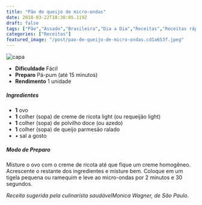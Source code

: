 ```yaml
---
title: "Pão de queijo de micro-ondas"
date: 2018-03-22T18:30:05.119Z
draft: false
tags: ["Pão","Assado","Brasileira","Dia a Dia","Receitas","Receitas rápidas","Receitas sem glúten","Receitas simples e fáceis"]
categories: ["Receitas"]
featured_image: "/post/pao-de-queijo-de-micro-ondas.cd1a653f.jpeg"
---
```


![capa](/post/pao-de-queijo-de-micro-ondas.cd1a653f.jpeg)

*   **Dificuldade** Fácil
*   **Preparo** Pá-pum (até 15 minutos)
*   **Rendimento** 1 unidade

##### Ingredientes

*   **1** ovo
*   **1** colher (sopa) de creme de ricota light (ou requeijão light)
*   **1** colher (sopa) de polvilho doce (ou azedo)
*   **1** colher (sopa) de queijo parmesão ralado
*   • sal a gosto

##### Modo de Preparo

Misture o ovo com o creme de ricota até que fique um creme homogêneo. Acrescente o restante dos ingredientes e misture bem. Coloque em um tigela pequena ou ramequim e leve ao micro-ondas por 2 minutos e 30 segundos.

_Receita sugerida pela culinarista saudávelMonica Wagner, de São Paulo._
